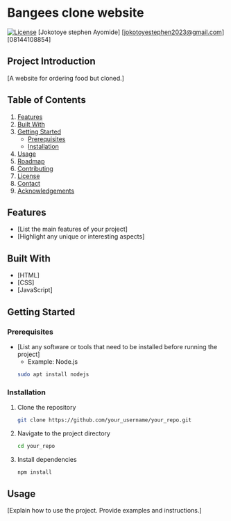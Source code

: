 # Bangees clone website

[![License](https://img.shields.io/badge/License-MIT-blue.svg)](LICENSE) 
[Jokotoye stephen Ayomide]
[jokotoyestephen2023@gmail.com]
[08144108854]
## Project Introduction

[A website for ordering food but cloned.]

## Table of Contents

1.  [Features](#features)
2.  [Built With](#built-with)
3.  [Getting Started](#getting-started)
    *   [Prerequisites](#prerequisites)
    *   [Installation](#installation)
4.  [Usage](#usage)
5.  [Roadmap](#roadmap)
6.  [Contributing](#contributing)
7.  [License](#license)
8.  [Contact](#contact)
9.  [Acknowledgements](#acknowledgements)

## Features

*   [List the main features of your project]
*   [Highlight any unique or interesting aspects]

## Built With

*   [HTML]
*   [CSS]
*   [JavaScript]

## Getting Started

### Prerequisites

*   [List any software or tools that need to be installed before running the project]
    *   Example:  Node.js
    ```bash
    sudo apt install nodejs
    ```

### Installation

1.  Clone the repository
    ```bash
    git clone https://github.com/your_username/your_repo.git
    ```
2.  Navigate to the project directory
    ```bash
    cd your_repo
    ```
3.  Install dependencies
    ```bash
    npm install
    ```

## Usage

[Explain how to use the project. Provide examples and instructions.]

```javascript

